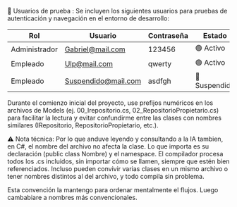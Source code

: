 
 🔐 Usuarios de prueba : Se incluyen los siguientes usuarios para pruebas de autenticación y navegación en el entorno de desarrollo:

|       Rol     |        Usuario         | Contraseña |    Estado     |
|---------------|------------------------|------------|--------------|
| Administrador | Gabriel@mail.com       |   123456   |🟢 Activo     |
| Empleado      | Ulp@mail.com           |   qwerty   |🟢 Activo     |
| Empleado      | Suspendido@mail.com    |   asdfgh   |🔴 Suspendido |


Durante el comienzo inicial del proyecto, use prefijos numéricos en los archivos de Models (ej. 00_Irepositorio.cs, 02_RepositorioPropietario.cs) para facilitar la lectura y evitar confundirme entre las clases con nombres similares (IRepositorio, RepositorioPropietario, etc.).


⚠️ Nota técnica: Por lo que anduve leyendo y consultando a la IA tambien, en C#, el nombre del archivo no afecta la clase. Lo que importa es su declaración (public class Nombre) y el namespace. El compilador procesa todos los .cs incluidos, sin importar cómo se llamen, siempre que estén bien referenciados. Incluso pueden convivir varias clases en un mismo archivo o tener nombres distintos al del archivo, y todo compila sin problema.


Esta convención la mantengo para ordenar mentalmente el flujos. Luego cambabiare a nombres más convencionales.
